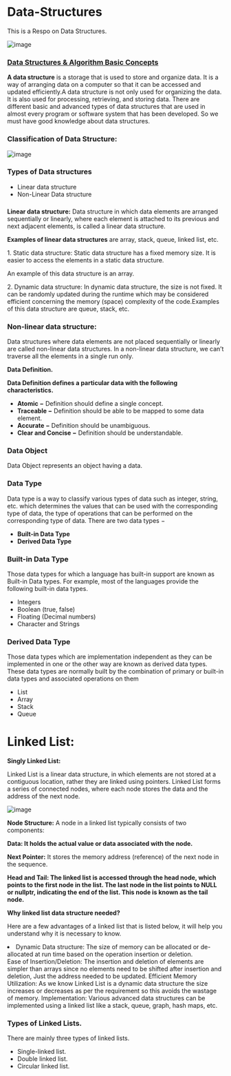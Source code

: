 # Data-Structures
This is a Respo on Data Structures.

![image](https://github.com/KennethNjuguna/Data-Structures/assets/97665556/6689b7e4-5598-4479-9cd4-ceb9fe13c345)


<p><h3><b><u>Data Structures & Algorithm Basic Concepts</u></b></h3></p>

<p><b>A data structure</b> is a storage that is used to store and organize data. It is a way of arranging data on a computer so that it can be accessed and updated efficiently.A data structure is not only used for organizing the data. It is also used for processing, retrieving, and storing data. There are different basic and advanced types of data structures that are used in almost every program or software system that has been developed. So we must have good knowledge about data structures. </p>

<p><b><h3>Classification of Data Structure:</h3> </b></p>

![image](https://github.com/KennethNjuguna/Data-Structures/assets/97665556/1426084d-bc2e-4994-bb5b-929d90227dd9)

<h3>Types of Data structures</h3>
<p><ul><li>Linear data structure</li>
       <li>Non-Linear Data structure</li>
</ul></p>

<p><b><h3></h3>Linear data structure:</b></h3> Data structure in which data elements are arranged sequentially or linearly, where each element is attached to its previous and next adjacent elements, is called a linear data structure.</p> 
<b>Examples of linear data structures</b> are array, stack, queue, linked list, etc.
<p> 1. Static data structure: Static data structure has a fixed memory size. It is easier to access the elements in a static data structure.</p>
An example of this data structure is an array.
<p> 2. Dynamic data structure: In dynamic data structure, the size is not fixed. It can be randomly updated during the runtime which may be considered efficient concerning the memory (space) complexity of the code.Examples of this data structure are queue, stack, etc. </p>


<p><b><h3>Non-linear data structure:</h3></b> Data structures where data elements are not placed sequentially or linearly are called non-linear data structures. In a non-linear data structure, we can’t traverse all the elements in a single run only. </p>

<p><b>Data Definition.</b></p>
<p><b>Data Definition defines a particular data with the following characteristics.</b></p>
<p><ul><li><b>Atomic −</b> Definition should define a single concept.</li>
       <li><b>Traceable −</b> Definition should be able to be mapped to some data element.</li>
       <li><b>Accurate −</b> Definition should be unambiguous.</li>
       <li><b>Clear and Concise −</b> Definition should be understandable.</li></ul></p>
       
<p><b><h3>Data Object</h3></b></p>
<p>Data Object represents an object having a data.</p>

<p><b><h3>Data Type</h3></b></p>
<p>Data type is a way to classify various types of data such as integer, string, etc. which determines the values that can be used with the corresponding type of data, the type of operations that can be performed on the corresponding type of data. There are two data types −</p>
<p><ul><li><b>Built-in Data Type</b></li>
       <li><b>Derived Data Type</b></li>
</ul></p>

<p><b><h3>Built-in Data Type</h3></b></p>
<p>Those data types for which a language has built-in support are known as Built-in Data types. For example, most of the languages provide the following built-in data types.</p>
<p><ul><li>Integers</li>
       <li>Boolean (true, false)</li>
       <li>Floating (Decimal numbers)</li>
       <li>Character and Strings</li></ul>
</p>

<p><b><h3>Derived Data Type</h3></b></p>
<p>Those data types which are implementation independent as they can be implemented in one or the other way are known as derived data types. These data types are normally built by the combination of primary or built-in data types and associated operations on them</p>
<p><ul><li>List</li>
       <li>Array</li>
       <li>Stack</li>
       <li>Queue</li></ul>
</p>

<p><h1>Linked List:</h1></p>
<p><b>Singly Linked List:</b></p>
<p>Linked List is a linear data structure, in which elements are not stored at a contiguous location, rather they are linked using pointers. Linked List forms a series of connected nodes, where each node stores the data and the address of the next node.</p>

![image](https://github.com/KennethNjuguna/Data-Structures/assets/97665556/a2097754-caa8-4059-89ce-238ab21697d0)

<p><b>Node Structure:</b> A node in a linked list typically consists of two components:</p>
<p><b>Data: It holds the actual value or data associated with the node.</b></p>
<p><b>Next Pointer:</b> It stores the memory address (reference) of the next node in the sequence.</p>
<p><b>Head and Tail: The linked list is accessed through the head node, which points to the first node in the list. The last node in the list points to NULL or nullptr, indicating the end of the list. This node is known as the tail node.</p></b>

<p><b>Why linked list data structure needed?</b></p>
<p>Here are a few advantages of a linked list that is listed below, it will help you understand why it is necessary to know.</p>

<p><li>Dynamic Data structure: The size of memory can be allocated or de-allocated at run time based on the operation insertion or deletion.</li>
Ease of Insertion/Deletion: The insertion and deletion of elements are simpler than arrays since no elements need to be shifted after insertion and deletion, Just the address needed to be updated.
Efficient Memory Utilization: As we know Linked List is a dynamic data structure the size increases or decreases as per the requirement so this avoids the wastage of memory. 
Implementation: Various advanced data structures can be implemented using a linked list like a stack, queue, graph, hash maps, etc.

<h3>Types of Linked Lists.</h3>
There are mainly three types of linked lists.
<ul><li>Single-linked list.</li>
     <li>Double linked list.</li>
     <li>Circular linked list.</li></ul>

